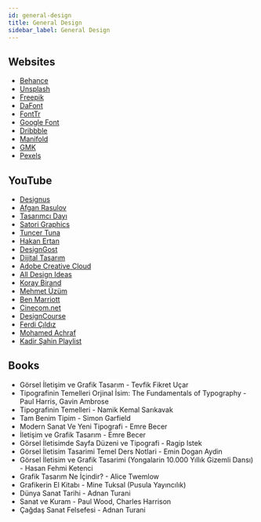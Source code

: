 ```yaml
---
id: general-design
title: General Design
sidebar_label: General Design
---
```


## Websites

- [Behance](https://behance.net)
- [Unsplash](https://unsplash.com)
- [Freepik](https://freepik.com)
- [DaFont](https://dafont.com)
- [FontTr](https://fonttr.com)
- [Google Font](https://fonts.google.com)
- [Dribbble](https://dribbble.com)
- [Manifold](https://manifold.press)
- [GMK](http://gmk.org.tr/publications)
- [Pexels](https://www.pexels.com/)

## YouTube

- [Designus](https://www.youtube.com/user/designusnet)
- [Afgan Rasulov](https://www.youtube.com/user/afganrasulov)
- [Tasarımcı Dayı](https://www.youtube.com/channel/UCAjJuQMK_bV_eElAsLZZSRQ)
- [Satori Graphics](https://www.youtube.com/channel/UCoeJKtPJLoIBqWq4o8TDLpA)
- [Tuncer Tuna](https://www.youtube.com/channel/UCxV8ylQVRzzRRmbIY3baTlg)
- [Hakan Ertan](https://www.youtube.com/channel/UCfrO4EyEc3N5TaunnfX1uHQ)
- [DesignGost](https://www.youtube.com/channel/UCMLbZZElW190lLG6YlAE61Q)
- [Dijital Tasarım](https://www.youtube.com/channel/UCkrljYRt6mwrGtQAmutzTvg)
- [Adobe Creative Cloud](https://www.youtube.com/c/AdobeCreativeCloud/)
- [All Design Ideas](https://www.youtube.com/channel/UCLE9xzpJp7XElDs2Bxw8nLQ)
- [Koray Birand](https://www.youtube.com/channel/UCKexPzIpGjE3ynXtbqWVs0A)
- [Mehmet Üzüm](https://www.youtube.com/channel/UC1Vs4M8X-E41jrRHOuIUEPw)
- [Ben Marriott](https://www.youtube.com/channel/UCjJk212xU15y_NPYKuCsKQA)
- [Cinecom.net](https://www.youtube.com/channel/UCpLfM1_MIcIQ3jweRT19LVw)
- [DesignCourse](https://www.youtube.com/channel/UCVyRiMvfUNMA1UPlDPzG5Ow)
- [Ferdi Çıldız](https://www.youtube.com/channel/UC-nyzphiDw13Ldwqza6bzrQ)
- [Mohamed Achraf](https://www.youtube.com/channel/UCF6WjcZeVqy3MLBpp86eOyw)
- [Kadir Şahin Playlist](https://www.youtube.com/playlist?list=PLqIY4SKk2-ZGXXFMXP7VjQZrb-73YzJsl)

## Books

- Görsel İletişim ve Grafik Tasarım - Tevfik Fikret Uçar
- Tipografinin Temelleri Orjinal İsim: The Fundamentals of Typography - Paul Harris, Gavin Ambrose
- Tipografinin Temelleri - Namik Kemal Sarıkavak
- Tam Benim Tipim - Simon Garfield
- Modern Sanat Ve Yeni Tipografi - Emre Becer
- İletişim ve Grafik Tasarım - Emre Becer
- Görsel İletisimde Sayfa Düzeni ve Tipografi - Ragip Istek
- Görsel İletisim Tasarimi Temel Ders Notlari - Emin Dogan Aydin
- Görsel İletisim ve Grafik Tasarimi (Yongalarin 10.000 Yıllık Gizemli Dansı) - Hasan Fehmi Ketenci
- Grafik Tasarım Ne İçindir? - Alice Twemlow
- Grafikerin El Kitabı - Mine Tuksal (Pusula Yayıncılık)
- Dünya Sanat Tarihi - Adnan Turani
- Sanat ve Kuram - Paul Wood, Charles Harrison
- Çağdaş Sanat Felsefesi - Adnan Turani
